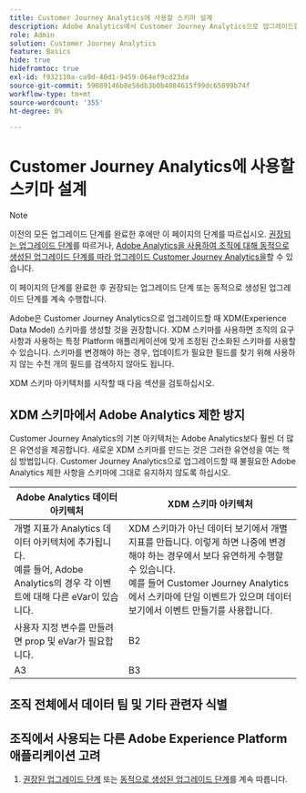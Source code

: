 ```yaml
---
title: Customer Journey Analytics에 사용할 스키마 설계
description: Adobe Analytics에서 Customer Journey Analytics으로 업그레이드할 때 권장되는 경로에 대해 알아봅니다.
role: Admin
solution: Customer Journey Analytics
feature: Basics
hide: true
hidefromtoc: true
exl-id: f932110a-ca9d-40d1-9459-064ef9cd23da
source-git-commit: 59089146b8e56db3b0b4084615f99dc65899b74f
workflow-type: tm+mt
source-wordcount: '355'
ht-degree: 0%

---
```


# Customer Journey Analytics에 사용할 스키마 설계

>[!NOTE]
> 
>이전의 모든 업그레이드 단계를 완료한 후에만 이 페이지의 단계를 따르십시오. [권장되는 업그레이드 단계](/help/getting-started/cja-upgrade/cja-upgrade-recommendations.md#recommended-upgrade-steps-for-most-organizations)를 따르거나, [Adobe Analytics을 사용하여 조직에 대해 동적으로 생성된 업그레이드 단계를 따라 업그레이드 Customer Journey Analytics을](https://gigazelle.github.io/cja-ttv/)할 수 있습니다.
>
>이 페이지의 단계를 완료한 후 권장되는 업그레이드 단계 또는 동적으로 생성된 업그레이드 단계를 계속 수행합니다.

Adobe은 Customer Journey Analytics으로 업그레이드할 때 XDM(Experience Data Model) 스키마를 생성할 것을 권장합니다. XDM 스키마를 사용하면 조직의 요구 사항과 사용하는 특정 Platform 애플리케이션에 맞게 조정된 간소화된 스키마를 사용할 수 있습니다. 스키마를 변경해야 하는 경우, 업데이트가 필요한 필드를 찾기 위해 사용하지 않는 수천 개의 필드를 검색하지 않아도 됩니다.

XDM 스키마 아키텍처를 시작할 때 다음 섹션을 검토하십시오.

## XDM 스키마에서 Adobe Analytics 제한 방지

Customer Journey Analytics의 기본 아키텍처는 Adobe Analytics보다 훨씬 더 많은 유연성을 제공합니다. 새로운 XDM 스키마를 만드는 것은 그러한 유연성을 여는 핵심 방법입니다. Customer Journey Analytics으로 업그레이드할 때 불필요한 Adobe Analytics 제한 사항을 스키마에 그대로 유지하지 않도록 하십시오.

| Adobe Analytics 데이터 아키텍처 | XDM 스키마 아키텍처 |
|---------|----------|
| 개별 지표가 Analytics 데이터 아키텍처에 추가됩니다.<br/>예를 들어, Adobe Analytics의 경우 각 이벤트에 대해 다른 eVar이 있습니다. | XDM 스키마가 아닌 데이터 보기에서 개별 지표를 만듭니다. 이렇게 하면 나중에 변경해야 하는 경우에서 보다 유연하게 수행할 수 있습니다.<br/>예를 들어 Customer Journey Analytics에서 스키마에 단일 이벤트가 있으며 데이터 보기에서 이벤트 만들기를 사용합니다. |
| 사용자 지정 변수를 만들려면 prop 및 eVar가 필요합니다. | B2 |
| A3 | B3 |

## 조직 전체에서 데이터 팀 및 기타 관련자 식별


## 조직에서 사용되는 다른 Adobe Experience Platform 애플리케이션 고려



1. [권장된 업그레이드 단계](/help/getting-started/cja-upgrade/cja-upgrade-recommendations.md#recommended-upgrade-steps-for-most-organizations) 또는 [동적으로 생성된 업그레이드 단계](https://gigazelle.github.io/cja-ttv/)를 계속 따릅니다.
